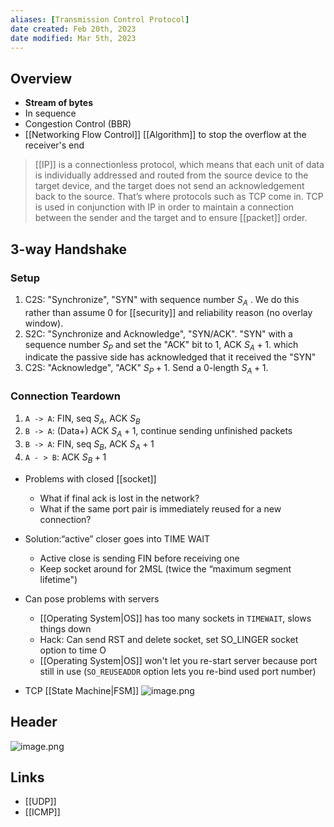 ```yaml
---
aliases: [Transmission Control Protocol]
date created: Feb 20th, 2023
date modified: Mar 5th, 2023
---
```


## Overview
- **Stream of bytes**
- In sequence
- Congestion Control (BBR)
- [[Networking Flow Control]] [[Algorithm]] to stop the overflow at the receiver's end

> [[IP]] is a connectionless protocol, which means that each unit of data is individually addressed and routed from the source device to the target device, and the target does not send an acknowledgement back to the source.
> That’s where protocols such as TCP come in. TCP is used in conjunction with IP in order to maintain a connection between the sender and the target and to ensure [[packet]] order.

## 3-way Handshake

### Setup
1. C2S: "Synchronize", "SYN" with sequence number $S_A$ . We do this rather than assume 0 for [[security]] and reliability reason (no overlay window).
2. S2C: "Synchronize and Acknowledge", "SYN/ACK". "SYN" with a sequence number $S_P$ and set the "ACK" bit to 1, ACK $S_{A} + 1$. which indicate the passive side has acknowledged that it received the "SYN"
3. C2S: "Acknowledge", "ACK" $S_{P} + 1$. Send a 0-length $S_{A} + 1$.

### Connection Teardown
1. `A -> A`: FIN, seq $S_A$, ACK $S_B$
2. `B -> A`: (Data+) ACK $S_{A} + 1$, continue sending unfinished packets
3. `B -> A`: FIN, seq $S_B$, ACK $S_{A} + 1$
4. `A - > B`: ACK $S_{B} + 1$

- Problems with closed [[socket]]
	- What if final ack is lost in the network?
	- What if the same port pair is immediately reused for a new connection? 
- Solution:“active” closer goes into TIME WAIT 
	- Active close is sending FIN before receiving one
	- Keep socket around for 2MSL (twice the “maximum segment lifetime") 
- Can pose problems with servers
	- [[Operating System|OS]] has too many sockets in `TIMEWAIT`, slows things down
	- Hack: Can send RST and delete socket, set SO_LINGER socket option to time O
	- [[Operating System|OS]] won't let you re-start server because port still in use (`SO_REUSEADDR` option lets you re-bind used port number)

- TCP [[State Machine|FSM]]
![image.png](https://img.ynchen.me/2023/03/e68394c838122d41d6df2230509a5c00.webp)


## Header
![image.png](https://img.ynchen.me/2023/02/ba7176008713663b7783020ea64c8454.webp)


## Links
- [[UDP]]
- [[ICMP]]